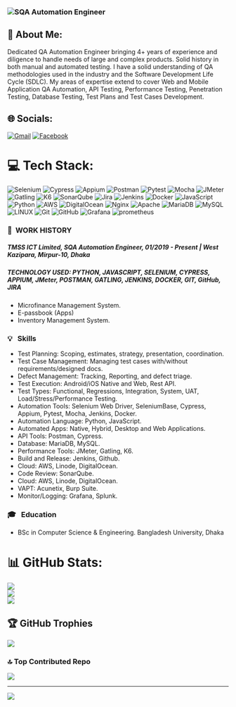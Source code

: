 ### ![SQA Automation Engineer](https://scontent.fdac1-1.fna.fbcdn.net/v/t39.30808-6/352539075_624627402711622_7659032182930767050_n.jpg?_nc_cat=100&ccb=1-7&_nc_sid=730e14&_nc_eui2=AeEQmusAYdkAkR0MEUGp4DB0L3M6vPjKvxAvczq8-Mq_EEXJrp40Gj0XjxXRGVnWqKJyb0_gknf_GMXufgqF9Nx2&_nc_ohc=2ZCnCf6E6BYAX95GSZ4&_nc_zt=23&_nc_ht=scontent.fdac1-1.fna&oh=00_AfCxCxIJgA_fXMPdK_Jsb8gXgsH1KvwwZT_STpQoAEPPhg&oe=6486DEFD)






## 💫 About Me:
Dedicated QA Automation Engineer bringing 4+ years of experience and diligence to handle needs of large and complex products. Solid history in both manual and automated testing. I have a solid understanding of QA methodologies used in the industry and the Software Development Life Cycle (SDLC). My areas of expertise extend to cover Web and Mobile Application QA Automation, API Testing, Performance Testing, Penetration Testing, Database Testing, Test Plans and Test Cases Development.


## 🌐 Socials:
[![Gmail](https://img.shields.io/badge/%20-Send%20Mail-black?color=ef5350&labelColor=ef5350&logo=gmail&logoColor=ffffff)](mailto:armannafi22@gmail.com)
[![Facebook](https://img.shields.io/badge/Facebook-%231877F2.svg?logo=Facebook&logoColor=white)](https://www.facebook.com/armannafi2288/)  

# 💻 Tech Stack:
![Selenium](https://img.shields.io/badge/selenium-43B02A.svg?style=for-the-badge&logo=selenium&logoColor=white) ![Cypress](https://img.shields.io/badge/cypress-17202C.svg?style=for-the-badge&logo=cypress&logoColor=white) ![Appium](https://img.shields.io/badge/Appium-662d91.svg?style=for-the-badge&logo=appium&logoColor=white) ![Postman](https://img.shields.io/badge/Postman-FF6C37?style=for-the-badge&logo=postman&logoColor=white) ![Pytest](https://img.shields.io/badge/pytest-0A9EDC.svg?style=for-the-badge&logo=pytest&logoColor=ffdd54) ![Mocha](https://img.shields.io/badge/Mocha-8D6748.svg?style=for-the-badge&logo=mocha&logoColor=white) ![JMeter](https://img.shields.io/badge/jmeter-D22128.svg?style=for-the-badge&logo=jmeter&logoColor=white) ![Gatling](https://img.shields.io/badge/Gatling-FF9E2A?style=for-the-badge&logo=gatling&logoColor=white) ![K6](https://img.shields.io/badge/k6-7D64FF.svg?style=for-the-badge&logo=k6&logoColor=white) ![SonarQube](https://img.shields.io/badge/sonarqube-4E9BCD.svg?style=for-the-badge&logo=sonarqube&logoColor=white) ![Jira](https://img.shields.io/badge/jira-%230A0FFF.svg?style=for-the-badge&logo=jira&logoColor=white) ![Jenkins](https://img.shields.io/badge/jenkins-%232C5263.svg?style=for-the-badge&logo=jenkins&logoColor=white) ![Docker](https://img.shields.io/badge/docker-%230db7ed.svg?style=for-the-badge&logo=docker&logoColor=white) ![JavaScript](https://img.shields.io/badge/javascript-%23323330.svg?style=for-the-badge&logo=javascript&logoColor=%23F7DF1E) ![Python](https://img.shields.io/badge/python-3670A0?style=for-the-badge&logo=python&logoColor=ffdd54) ![AWS](https://img.shields.io/badge/AWS-%23FF9900.svg?style=for-the-badge&logo=amazon-aws&logoColor=white) ![DigitalOcean](https://img.shields.io/badge/DigitalOcean-%230167ff.svg?style=for-the-badge&logo=digitalOcean&logoColor=white) ![Nginx](https://img.shields.io/badge/nginx-%23009639.svg?style=for-the-badge&logo=nginx&logoColor=white) ![Apache](https://img.shields.io/badge/apache-%23D42029.svg?style=for-the-badge&logo=apache&logoColor=white) ![MariaDB](https://img.shields.io/badge/MariaDB-003545?style=for-the-badge&logo=mariadb&logoColor=white) ![MySQL](https://img.shields.io/badge/mysql-%2300f.svg?style=for-the-badge&logo=mysql&logoColor=white) ![LINUX](https://img.shields.io/badge/Linux-FCC624?style=for-the-badge&logo=linux&logoColor=black) ![Git](https://img.shields.io/badge/Git-F05032.svg?style=for-the-badge&logo=git&logoColor=white) ![GitHub](https://img.shields.io/badge/Github-181717.svg?style=for-the-badge&logo=github&logoColor=white) ![Grafana](https://img.shields.io/badge/Grafana-F46800.svg?style=for-the-badge&logo=grafana&logoColor=white) ![prometheus](https://img.shields.io/badge/prometheus-E6522C.svg?style=for-the-badge&logo=prometheus&logoColor=white)

### :office: &nbsp;WORK HISTORY

##### **TMSS ICT Limited, SQA Automation Engineer**, 01/2019 - Present | West Kazipara, Mirpur-10, Dhaka
##### **TECHNOLOGY USED:** PYTHON, JAVASCRIPT, SELENIUM, CYPRESS, APPIUM, JMeter, POSTMAN, GATLING, JENKINS, DOCKER, GIT, GitHub, JIRA 
* Microfinance Management System.
* E-passbook (Apps)
* Inventory Management System.


### 💡 &nbsp; Skills
* Test Planning: Scoping, estimates, strategy, presentation, coordination. 
* Test Case Management: Managing test cases with/without requirements/designed docs.
* Defect Management: Tracking, Reporting, and defect triage.
* Test Execution: Android/iOS Native and Web, Rest API.
* Test Types: Functional, Regressions, Integration, System, UAT, Load/Stress/Performance Testing.
* Automation Tools: Selenium Web Driver, SeleniumBase, Cypress, Appium, Pytest, Mocha, Jenkins, Docker.
* Automation Language: Python, JavaScript.
* Automated Apps: Native, Hybrid, Desktop and Web Applications.
* API Tools: Postman, Cypress.
* Database: MariaDB, MySQL.
* Performance Tools: JMeter, Gatling, K6.
* Build and Release: Jenkins, Github.
* Cloud: AWS, Linode, DigitalOcean.
* Code Review: SonarQube.
* Cloud: AWS, Linode, DigitalOcean.
* VAPT: Acunetix, Burp Suite.
* Monitor/Logging: Grafana, Splunk.

### 🎓 &nbsp; Education
* BSc in Computer Science & Engineering. Bangladesh University, Dhaka

# 📊 GitHub Stats:
![](https://github-readme-stats.vercel.app/api?username=arman-nafi&theme=chartreuse-dark&hide_border=false&include_all_commits=false&count_private=true)<br/>
![](https://github-readme-streak-stats.herokuapp.com/?user=arman-nafi&theme=chartreuse-dark&hide_border=false)<br/>
![](https://github-readme-stats.vercel.app/api/top-langs/?username=arman-nafi&theme=chartreuse-dark&hide_border=false&include_all_commits=false&count_private=true&layout=compact)

## 🏆 GitHub Trophies
![](https://github-profile-trophy.vercel.app/?username=arman-nafi&theme=matrix&no-frame=false&no-bg=true&margin-w=4)

### 🔝 Top Contributed Repo
![](https://github-contributor-stats.vercel.app/api?username=arman-nafi&limit=5&theme=onedark&combine_all_yearly_contributions=true)

---
[![](https://visitcount.itsvg.in/api?id=arman-nafi&icon=0&color=0)](https://visitcount.itsvg.in)

<!-- Proudly created with GPRM ( https://gprm.itsvg.in ) -->
